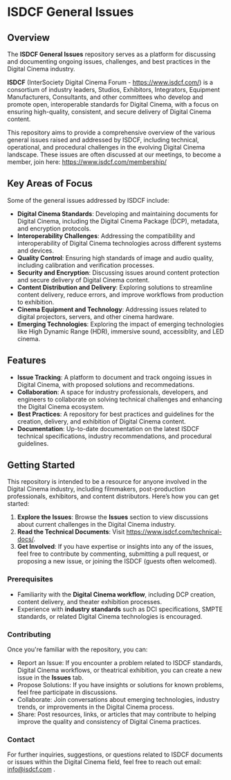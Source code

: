 # ISDCF General Issues

## Overview

The **ISDCF General Issues** repository serves as a platform for discussing and documenting ongoing issues, challenges, and best practices in the Digital Cinema industry. 

**ISDCF** (InterSociety Digital Cinema Forum - <https://www.isdcf.com/>) is a consortium of industry leaders, Studios, Exhibitors, Integrators, Equipment Manufacturers, Consultants, and other committees who develop and promote open, interoperable standards for Digital Cinema, with a focus on ensuring high-quality, consistent, and secure delivery of Digital Cinema content.

This repository aims to provide a comprehensive overview of the various general issues raised and addressed by ISDCF, including technical, operational, and procedural challenges in the evolving Digital Cinema landscape. These issues are often discussed at our meetings, to become a member, join here: <https://www.isdcf.com/membership/>

## Key Areas of Focus

Some of the general issues addressed by ISDCF include:

- **Digital Cinema Standards**: Developing and maintaining documents for Digital Cinema, including the Digital Cinema Package (DCP), metadata, and encryption protocols.
- **Interoperability Challenges**: Addressing the compatibility and interoperability of Digital Cinema technologies across different systems and devices.
- **Quality Control**: Ensuring high standards of image and audio quality, including calibration and verification processes.
- **Security and Encryption**: Discussing issues around content protection and secure delivery of Digital Cinema content.
- **Content Distribution and Delivery**: Exploring solutions to streamline content delivery, reduce errors, and improve workflows from production to exhibition.
- **Cinema Equipment and Technology**: Addressing issues related to digital projectors, servers, and other cinema hardware.
- **Emerging Technologies**: Exploring the impact of emerging technologies like High Dynamic Range (HDR), immersive sound, accessiblity, and LED cinema.

## Features

- **Issue Tracking**: A platform to document and track ongoing issues in Digital Cinema, with proposed solutions and recommedations.
- **Collaboration**: A space for industry professionals, developers, and engineers to collaborate on solving technical challenges and enhancing the Digital Cinema ecosystem.
- **Best Practices**: A repository for best practices and guidelines for the creation, delivery, and exhibition of Digital Cinema content.
- **Documentation**: Up-to-date documentation on the latest ISDCF technical specifications, industry recommendations, and procedural guidelines.

## Getting Started

This repository is intended to be a resource for anyone involved in the Digital Cinema industry, including filmmakers, post-production professionals, exhibitors, and content distributors. Here’s how you can get started:

1. **Explore the Issues**: Browse the **Issues** section to view discussions about current challenges in the Digital Cinema industry.
2. **Read the Technical Documents**: Visit <https://www.isdcf.com/technical-docs/>.
3. **Get Involved**: If you have expertise or insights into any of the issues, feel free to contribute by commenting, submitting a pull request, or proposing a new issue, or joining the ISDCF (guests often welcomed).

### Prerequisites

- Familiarity with the **Digital Cinema workflow**, including DCP creation, content delivery, and theater exhibition processes.
- Experience with **industry standards** such as DCI specifications, SMPTE standards, or related Digital Cinema technologies is encouraged.


### Contributing

Once you're familiar with the repository, you can:

- Report an Issue: If you encounter a problem related to ISDCF standards, Digital Cinema workflows, or theatrical exhibition, you can create a new issue in the **Issues** tab.
- Propose Solutions: If you have insights or solutions for known problems, feel free participate in discussions.
- Collaborate: Join conversations about emerging technologies, industry trends, or improvements in the Digital Cinema process. 
- Share: Post resources, links, or articles that may contribute to helping improve the quality and consistency of Digital Cinema practices.


### Contact

For further inquiries, suggestions, or questions related to ISDCF documents or issues within the Digital Cinema field, feel free to reach out email: <info@isdcf.com> .